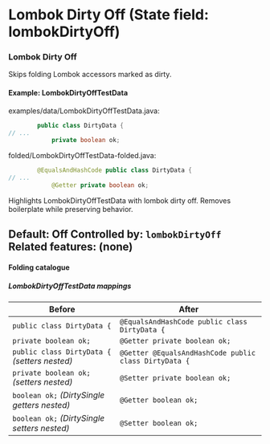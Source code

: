 # Lombok Dirty Off (State field: lombokDirtyOff)

### Lombok Dirty Off
Skips folding Lombok accessors marked as dirty.

#### Example: LombokDirtyOffTestData

examples/data/LombokDirtyOffTestData.java:
```java
        public class DirtyData {
// ...
            private boolean ok;
```

folded/LombokDirtyOffTestData-folded.java:
```java
        @EqualsAndHashCode public class DirtyData {
// ...
            @Getter private boolean ok;
```

Highlights LombokDirtyOffTestData with lombok dirty off.
Removes boilerplate while preserving behavior.

Default: Off
Controlled by: `lombokDirtyOff`
Related features: (none)
---

#### Folding catalogue

##### LombokDirtyOffTestData mappings
| Before | After |
| --- | --- |
| `public class DirtyData {` | `@EqualsAndHashCode public class DirtyData {` |
| `private boolean ok;` | `@Getter private boolean ok;` |
| `public class DirtyData {` *(setters nested)* | `@Getter @EqualsAndHashCode public class DirtyData {` |
| `private boolean ok;` *(setters nested)* | `@Setter private boolean ok;` |
| `boolean ok;` *(DirtySingle getters nested)* | `@Getter boolean ok;` |
| `boolean ok;` *(DirtySingle setters nested)* | `@Setter boolean ok;` |
